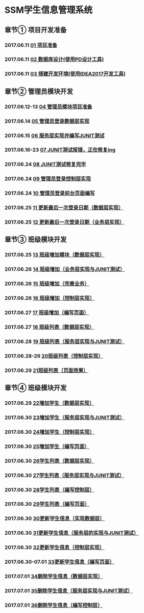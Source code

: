 # SSM学生信息管理系统  

## 章节①   项目开发准备
### 2017.06.11 [01 项目准备](/docs/chapter01_Project_development_preparation.md#01项目准备)  

### 2017.06.11 [02 数据库设计(使用PD设计工具)](/docs/chapter01_Project_development_preparation.md#02数据库设计使用pd设计工具)  

### 2017.06.11 [03 搭建开发环境(使用IDEA2017开发工具)](/docs/chapter01_Project_development_preparation.md#03搭建开发环境使用idea2017开发工具)  
## 章节②   管理员模块开发
### 2017.06.12-13 [04 管理员模块项目准备](/docs/chapter02_Admin.md#04管理员模块项目准备)

### 2017.06.14 [05 管理员登录数据层实现](/docs/chapter02_Admin.md#05管理员登录数据层实现)

### 2017.06.15 [06 服务层实现并编写JUNIT测试](/docs/chapter02_Admin.md#06服务层实现并编写junit测试)

### 2017.06.16-23 [07 JUNIT测试报错，正在修复ing](/docs/chapter02_Admin.md#07junit测试报错正在修复ing)

### 2017.06.24 [08 JUNIT测试修复完毕](/docs/chapter02_Admin.md#08junit修复完毕)

### 2017.06.24 [09 管理员登录控制层实现](/docs/chapter02_Admin.md#09管理员登录控制层实现)

### 2017.06.24 [10 管理员登录前台页面编写](/docs/chapter02_Admin.md#10管理员登录前台页面编写)  

### 2017.06.25 [11 更新最后一次登录日期（数据层实现）](/docs/chapter02_Admin.md#11更新最后一次登录日期数据层实现)  

### 2017.06.25 [12 更新最后一次登录日期（业务层实现）](/docs/chapter02_Admin.md#12更新最后一次登录日期业务层实现)  
## 章节③   班级模块开发
### 2017.06.25 [13 班级增加模块（数据层实现）](/docs/chapter03_Class.md#13班级增加模块数据层实现)  

### 2017.06.26 [14 班级增加（业务层实现与JUNIT测试）](/docs/chapter03_Class.md#14班级增加业务层实现与junit测试)  

### 2017.06.26 [15 班级增加（完善业务）](/docs/chapter03_Class.md#15班级增加完善业务)  

### 2017.06.26 [16 班级增加（控制层实现）](/docs/chapter03_Class.md#16班级增加控制层实现)  

### 2017.06.27 [17 班级增加（编写页面）](/docs/chapter03_Class.md#17班级增加（编写页面）)  

### 2017.06.27 [18 班级列表（数据层实现）](/docs/chapter03_Class.md#18班级列表数据层实现)  

### 2017.06.28 [19 班级列表（服务层实现与JUNIT测试）](/docs/chapter03_Class.md#19班级列表服务层实现与junit测试)  

### 2017.06.28-29  [20班级列表（控制层实现）](/docs/chapter03_Class.md#20班级列表控制层实现)

### 2017.06.29  [21班级列表（页面效果）](/docs/chapter03_Class.md#21班级列表页面效果)

## 章节④   班级模块开发

### 2017.06.29 [22增加学生（数据层实现）](/docs/chapter04_Student.md#22增加学生数据层实现)

### 2017.06.30 [23增加学生（服务层实现与JUNIT测试）](/docs/chapter04_Student.md#23增加学生服务层实现与junit测试)

### 2017.06.30 [24增加学生（控制层实现）](/docs/chapter04_Student.md#24增加学生控制层实现 )

### 2017.06.30 [25增加学生（编写页面）](/docs/chapter04_Student.md#25增加学生编写页面)

### 2017.06.30 [26学生列表（数据层实现）](/docs/chapter04_Student.md#26学生列表数据层实现)

### 2017.06.30 [27学生列表（服务层实现与JUNIT测试）](/docs/chapter04_Student.md#27学生列表服务层实现与junit测试)

### 2017.06.30 [28学生列表（编写控制层）](/docs/chapter04_Student.md#28学生列表编写控制层)

### 2017.06.30 [29学生列表（编写页面）](/docs/chapter04_Student.md#29学生列表编写页面)

### 2017.06.30 [30更新学生信息（实现数据层）](/docs/chapter04_Student.md#30更新学生信息实现数据层)

### 2017.06.30 [31更新学生信息（服务层的实现与JUNIT测试）](/docs/chapter04_Student.md#31更新学生信息服务层的实现与junit测试)

### 2017.06.30 [32更新学生信息（控制层实现）](/docs/chapter04_Student.md#32更新学生信息控制层实现)

### 2017.06.30-07.01 [33更新学生信息（编写页面）](/docs/chapter04_Student.md#33更新学生信息编写页面)

### 2017.07.01 [34删除学生信息（数据层实现）](/docs/chapter04_Student.md#34删除学生信息数据层实现)

### 2017.07.01 [35删除学生信息（服务层实现与JUNIT测试）](/docs/chapter04_Student.md#35删除学生信息服务层实现与junit测试)

### 2017.07.01 [36删除学生信息（编写控制层）](/docs/chapter04_Student.md#36删除学生信息编写控制层)